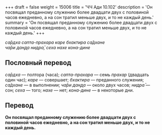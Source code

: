 +++
draft = false
weight = 15006
title = 'ЧЧ Ади 10.102'
description = 'Он посвящал преданному служению более двадцати двух с половиной часов ежедневно, а на сон тратил меньше двух, и то не каждый день.'
summary = 'Он посвящал преданному служению более двадцати двух с половиной часов ежедневно, а на сон тратил меньше двух, и то не каждый день.'
+++

_са̄рдха сапта-прахара каре бхактира са̄дхане  
ча̄ри дан̣д̣а нидра̄, сеха нахе кона-дине_

## Пословный перевод

_са̄рдха_ — полтора (часа); _сапта_\-_прахара_ — семь _прахар_ (двадцать один час); _каре_ — совершает; _бхактира_ — преданного служения; _са̄дхане_ — в выполнении; _ча̄ри_ _дан̣д̣а_ — около двух часов; _нидра̄_ — сон; _сеха_ — того; _нахе_ — нет; _кона_\-_дине_ — в некоторые дни.

## Перевод

**Он посвящал преданному служению более двадцати двух с половиной часов ежедневно, а на сон тратил меньше двух, и то не каждый день.**

